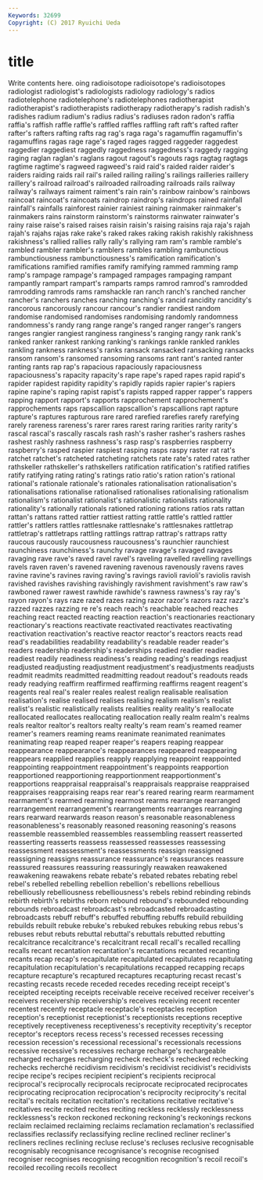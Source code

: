 ```yaml
---
Keywords: 32699 
Copyright: (C) 2017 Ryuichi Ueda
---
```


# title

Write contents here.
oing radioisotope radioisotope's
radioisotopes radiologist radiologist's radiologists radiology radiology's radios radiotelephone radiotelephone's radiotelephones
radiotherapist radiotherapist's radiotherapists radiotherapy radiotherapy's radish radish's radishes radium radium's
radius radius's radiuses radon radon's raffia raffia's raffish raffle raffle's
raffled raffles raffling raft raft's rafted rafter rafter's rafters rafting
rafts rag rag's raga raga's ragamuffin ragamuffin's ragamuffins ragas rage
rage's raged rages ragged raggeder raggedest raggedier raggediest raggedly raggedness
raggedness's raggedy ragging raging raglan raglan's raglans ragout ragout's ragouts
rags ragtag ragtags ragtime ragtime's ragweed ragweed's raid raid's raided
raider raider's raiders raiding raids rail rail's railed railing railing's
railings railleries raillery raillery's railroad railroad's railroaded railroading railroads rails
railway railway's railways raiment raiment's rain rain's rainbow rainbow's rainbows
raincoat raincoat's raincoats raindrop raindrop's raindrops rained rainfall rainfall's rainfalls
rainforest rainier rainiest raining rainmaker rainmaker's rainmakers rains rainstorm rainstorm's
rainstorms rainwater rainwater's rainy raise raise's raised raises raisin raisin's
raising raisins raja raja's rajah rajah's rajahs rajas rake rake's
raked rakes raking rakish rakishly rakishness rakishness's rallied rallies rally
rally's rallying ram ram's ramble ramble's rambled rambler rambler's ramblers
rambles rambling rambunctious rambunctiousness rambunctiousness's ramification ramification's ramifications ramified ramifies
ramify ramifying rammed ramming ramp ramp's rampage rampage's rampaged rampages
rampaging rampant rampantly rampart rampart's ramparts ramps ramrod ramrod's ramrodded
ramrodding ramrods rams ramshackle ran ranch ranch's ranched rancher rancher's
ranchers ranches ranching ranching's rancid rancidity rancidity's rancorous rancorously rancour
rancour's randier randiest random randomise randomised randomises randomising randomly randomness
randomness's randy rang range range's ranged ranger ranger's rangers ranges
rangier rangiest ranginess ranginess's ranging rangy rank rank's ranked ranker
rankest ranking ranking's rankings rankle rankled rankles rankling rankness rankness's
ranks ransack ransacked ransacking ransacks ransom ransom's ransomed ransoming ransoms
rant rant's ranted ranter ranting rants rap rap's rapacious rapaciously
rapaciousness rapaciousness's rapacity rapacity's rape rape's raped rapes rapid rapid's
rapider rapidest rapidity rapidity's rapidly rapids rapier rapier's rapiers rapine
rapine's raping rapist rapist's rapists rapped rapper rapper's rappers rapping
rapport rapport's rapports rapprochement rapprochement's rapprochements raps rapscallion rapscallion's rapscallions
rapt rapture rapture's raptures rapturous rare rared rarefied rarefies rarefy
rarefying rarely rareness rareness's rarer rares rarest raring rarities rarity
rarity's rascal rascal's rascally rascals rash rash's rasher rasher's rashers
rashes rashest rashly rashness rashness's rasp rasp's raspberries raspberry raspberry's
rasped raspier raspiest rasping rasps raspy raster rat rat's ratchet
ratchet's ratcheted ratcheting ratchets rate rate's rated rates rather rathskeller
rathskeller's rathskellers ratification ratification's ratified ratifies ratify ratifying rating rating's
ratings ratio ratio's ration ration's rational rational's rationale rationale's rationales
rationalisation rationalisation's rationalisations rationalise rationalised rationalises rationalising rationalism rationalism's rationalist
rationalist's rationalistic rationalists rationality rationality's rationally rationals rationed rationing rations
ratios rats rattan rattan's rattans ratted rattier rattiest ratting rattle
rattle's rattled rattler rattler's rattlers rattles rattlesnake rattlesnake's rattlesnakes rattletrap
rattletrap's rattletraps rattling rattlings rattrap rattrap's rattraps ratty raucous raucously
raucousness raucousness's raunchier raunchiest raunchiness raunchiness's raunchy ravage ravage's ravaged
ravages ravaging rave rave's raved ravel ravel's raveling ravelled ravelling
ravellings ravels raven raven's ravened ravening ravenous ravenously ravens raves
ravine ravine's ravines raving raving's ravings ravioli ravioli's raviolis ravish
ravished ravishes ravishing ravishingly ravishment ravishment's raw raw's rawboned rawer
rawest rawhide rawhide's rawness rawness's ray ray's rayon rayon's rays
raze razed razes razing razor razor's razors razz razz's razzed
razzes razzing re re's reach reach's reachable reached reaches reaching
react reacted reacting reaction reaction's reactionaries reactionary reactionary's reactions reactivate
reactivated reactivates reactivating reactivation reactivation's reactive reactor reactor's reactors reacts
read read's readabilities readability readability's readable reader reader's readers readership
readership's readerships readied readier readies readiest readily readiness readiness's reading
reading's readings readjust readjusted readjusting readjustment readjustment's readjustments readjusts readmit
readmits readmitted readmitting readout readout's readouts reads ready readying reaffirm
reaffirmed reaffirming reaffirms reagent reagent's reagents real real's realer reales
realest realign realisable realisation realisation's realise realised realises realising realism
realism's realist realist's realistic realistically realists realities reality reality's reallocate
reallocated reallocates reallocating reallocation really realm realm's realms reals realtor
realtor's realtors realty realty's ream ream's reamed reamer reamer's reamers
reaming reams reanimate reanimated reanimates reanimating reap reaped reaper reaper's
reapers reaping reappear reappearance reappearance's reappearances reappeared reappearing reappears reapplied
reapplies reapply reapplying reappoint reappointed reappointing reappointment reappointment's reappoints reapportion
reapportioned reapportioning reapportionment reapportionment's reapportions reappraisal reappraisal's reappraisals reappraise reappraised
reappraises reappraising reaps rear rear's reared rearing rearm rearmament rearmament's
rearmed rearming rearmost rearms rearrange rearranged rearrangement rearrangement's rearrangements rearranges
rearranging rears rearward rearwards reason reason's reasonable reasonableness reasonableness's reasonably
reasoned reasoning reasoning's reasons reassemble reassembled reassembles reassembling reassert reasserted
reasserting reasserts reassess reassessed reassesses reassessing reassessment reassessment's reassessments reassign
reassigned reassigning reassigns reassurance reassurance's reassurances reassure reassured reassures reassuring
reassuringly reawaken reawakened reawakening reawakens rebate rebate's rebated rebates rebating
rebel rebel's rebelled rebelling rebellion rebellion's rebellions rebellious rebelliously rebelliousness
rebelliousness's rebels rebind rebinding rebinds rebirth rebirth's rebirths reborn rebound
rebound's rebounded rebounding rebounds rebroadcast rebroadcast's rebroadcasted rebroadcasting rebroadcasts rebuff
rebuff's rebuffed rebuffing rebuffs rebuild rebuilding rebuilds rebuilt rebuke rebuke's
rebuked rebukes rebuking rebus rebus's rebuses rebut rebuts rebuttal rebuttal's
rebuttals rebutted rebutting recalcitrance recalcitrance's recalcitrant recall recall's recalled recalling
recalls recant recantation recantation's recantations recanted recanting recants recap recap's
recapitulate recapitulated recapitulates recapitulating recapitulation recapitulation's recapitulations recapped recapping recaps
recapture recapture's recaptured recaptures recapturing recast recast's recasting recasts recede
receded recedes receding receipt receipt's receipted receipting receipts receivable receive
received receiver receiver's receivers receivership receivership's receives receiving recent recenter
recentest recently receptacle receptacle's receptacles reception reception's receptionist receptionist's receptionists
receptions receptive receptively receptiveness receptiveness's receptivity receptivity's receptor receptor's receptors
recess recess's recessed recesses recessing recession recession's recessional recessional's recessionals
recessions recessive recessive's recessives recharge recharge's rechargeable recharged recharges recharging
recheck recheck's rechecked rechecking rechecks recherché recidivism recidivism's recidivist recidivist's
recidivists recipe recipe's recipes recipient recipient's recipients reciprocal reciprocal's reciprocally
reciprocals reciprocate reciprocated reciprocates reciprocating reciprocation reciprocation's reciprocity reciprocity's recital
recital's recitals recitation recitation's recitations recitative recitative's recitatives recite recited
recites reciting reckless recklessly recklessness recklessness's reckon reckoned reckoning reckoning's
reckonings reckons reclaim reclaimed reclaiming reclaims reclamation reclamation's reclassified reclassifies
reclassify reclassifying recline reclined recliner recliner's recliners reclines reclining recluse
recluse's recluses reclusive recognisable recognisably recognisance recognisance's recognise recognised recogniser
recognises recognising recognition recognition's recoil recoil's recoiled recoiling recoils recollect
